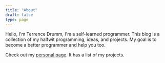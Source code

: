 ```yaml
---
title: "About"
draft: false
type: page
---
```


Hello, I'm Terrence Drumm, I'm a self-learned programmer.  This blog is a collection of my halfwit programming, ideas, and projects.  My goal is to become a better programmer and help you too.  

Check out my [personal page](https://terrencedrumm.com/). It has a list of my projects.